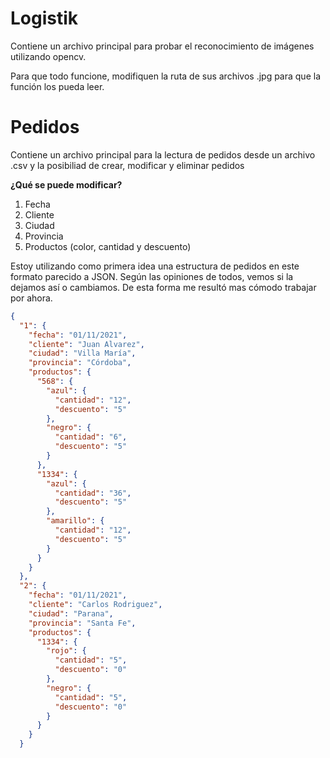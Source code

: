 # Logistik
Contiene un archivo principal para probar el reconocimiento de imágenes utilizando opencv.

Para que todo funcione, modifiquen la ruta de sus archivos .jpg para que la función los pueda leer.

# Pedidos
Contiene un archivo principal para la lectura de pedidos desde un archivo .csv y la posibiliad de crear, modificar y eliminar pedidos

**¿Qué se puede modificar?**
1. Fecha
2. Cliente
3. Ciudad
4. Provincia
5. Productos (color, cantidad y descuento)

Estoy utilizando como primera idea una estructura de pedidos en este formato parecido a JSON.
Según las opiniones de todos, vemos si la dejamos así o cambiamos. De esta forma me resultó mas cómodo trabajar por ahora.

```json
{
  "1": {
    "fecha": "01/11/2021",
    "cliente": "Juan Alvarez",
    "ciudad": "Villa María",
    "provincia": "Córdoba",
    "productos": {
      "568": {
        "azul": {
          "cantidad": "12",
          "descuento": "5"
        },
        "negro": {
          "cantidad": "6",
          "descuento": "5"
        }
      },
      "1334": {
        "azul": {
          "cantidad": "36",
          "descuento": "5"
        },
        "amarillo": {
          "cantidad": "12",
          "descuento": "5"
        }
      }
    }
  },
  "2": {
    "fecha": "01/11/2021",
    "cliente": "Carlos Rodriguez",
    "ciudad": "Parana",
    "provincia": "Santa Fe",
    "productos": {
      "1334": {
        "rojo": {
          "cantidad": "5",
          "descuento": "0"
        },
        "negro": {
          "cantidad": "5",
          "descuento": "0"
        }
      }
    }
  }
```
